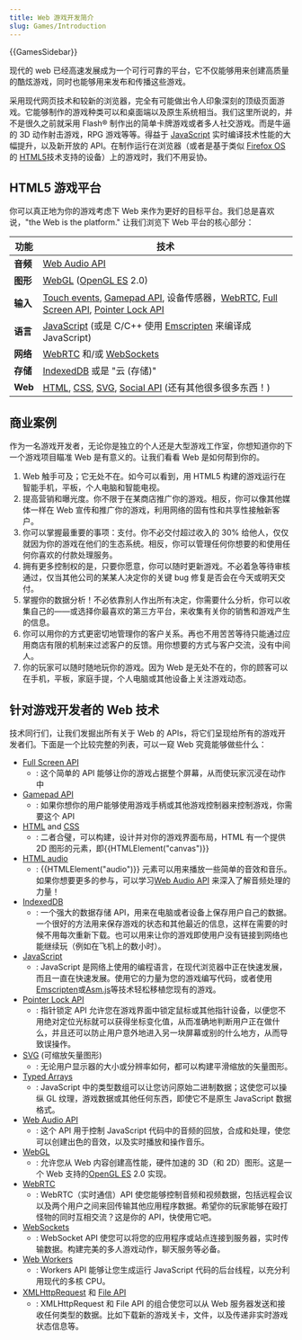 ```yaml
---
title: Web 游戏开发简介
slug: Games/Introduction
---
```


{{GamesSidebar}}

现代的 web 已经高速发展成为一个可行可靠的平台，它不仅能够用来创建高质量的酷炫游戏，同时也能够用来发布和传播这些游戏。

采用现代网页技术和较新的浏览器，完全有可能做出令人印象深刻的顶级页面游戏。它能够制作的游戏种类可以和桌面端以及原生系统相当。我们这里所说的，并不是很久之前就采用 Flash® 制作出的简单卡牌游戏或者多人社交游戏。而是牛逼的 3D 动作射击游戏，RPG 游戏等等。得益于 [JavaScript](/zh-CN/docs/JavaScript) 实时编译技术性能的大幅提升，以及新开放的 API。在制作运行在浏览器（或者是基于类似 [Firefox OS](/zh-CN/docs/Mozilla/Firefox_OS) 的 [HTML5](/zh-CN/docs/HTML/HTML5)技术支持的设备）上的游戏时，我们不用妥协。

## HTML5 游戏平台

你可以真正地为你的游戏考虑下 Web 来作为更好的目标平台。我们总是喜欢说，"the Web is the platform." 让我们浏览下 Web 平台的核心部分：

| 功能     | 技术                                                                                                                                                                                                                                                                      |
| -------- | ------------------------------------------------------------------------------------------------------------------------------------------------------------------------------------------------------------------------------------------------------------------------- |
| **音频** | [Web Audio API](/zh-CN/docs/Web/API/Web_Audio_API)                                                                                                                                                                                                                        |
| **图形** | [WebGL](/zh-CN/docs/WebGL) ([OpenGL ES](http://www.khronos.org/opengles/) 2.0)                                                                                                                                                                                            |
| **输入** | [Touch events](/zh-CN/docs/DOM/Touch_events), [Gamepad API](/zh-CN/docs/Web/API/Gamepad_API/Using_the_Gamepad_API), 设备传感器，[WebRTC](/zh-CN/docs/WebRTC), [Full Screen API](/zh-CN/docs/Web/API/Fullscreen_API), [Pointer Lock API](/zh-CN/docs/API/Pointer_Lock_API) |
| **语言** | [JavaScript](/zh-CN/docs/JavaScript) (或是 C/C++ 使用 [Emscripten](https://github.com/kripken/emscripten/wiki) 来编译成 JavaScript)                                                                                                                                       |
| **网络** | [WebRTC](/zh-CN/docs/WebRTC) 和/或 [WebSockets](/zh-CN/docs/Web/API/WebSockets_API)                                                                                                                                                                                       |
| **存储** | [IndexedDB](/zh-CN/docs/IndexedDB) 或是 "云 (存储)"                                                                                                                                                                                                                       |
| **Web**  | [HTML](/zh-CN/docs/HTML), [CSS](/zh-CN/docs/CSS), [SVG](/zh-CN/docs/SVG), [Social API](/zh-CN/docs/Mozilla/Projects/Social_API) (还有其他很多很多东西！)                                                                                                                  |

## 商业案例

作为一名游戏开发者，无论你是独立的个人还是大型游戏工作室，你想知道你的下一个游戏项目瞄准 Web 是有意义的。让我们看看 Web 是如何帮到你的。

1. Web 触手可及；它无处不在。如今可以看到，用 HTML5 构建的游戏运行在智能手机，平板，个人电脑和智能电视。
2. 提高营销和曝光度。你不限于在某商店推广你的游戏。相反，你可以像其他媒体一样在 Web 宣传和推广你的游戏，利用网络的固有性和共享性接触新客户。
3. 你可以掌握最重要的事项：支付。你不必交付超过收入的 30% 给他人，仅仅就因为你的游戏在他们的生态系统。相反，你可以管理任何你想要的和使用任何你喜欢的付款处理服务。
4. 拥有更多控制权的是，只要你愿意，你可以随时更新游戏。不必着急等待审核通过，仅当其他公司的某某人决定你的关键 bug 修复是否会在今天或明天交付。
5. 掌握你的数据分析！不必依靠别人作出所有决定，你需要什么分析，你可以收集自己的——或选择你最喜欢的第三方平台，来收集有关你的销售和游戏产生的信息。
6. 你可以用你的方式更密切地管理你的客户关系。再也不用苦苦等待只能通过应用商店有限的机制来过滤客户的反馈。用你想要的方式与客户交流，没有中间人。
7. 你的玩家可以随时随地玩你的游戏。因为 Web 是无处不在的，你的顾客可以在手机，平板，家庭手提，个人电脑或其他设备上关注游戏动态。

## 针对游戏开发者的 Web 技术

技术同行们，让我们发掘出所有关于 Web 的 APIs，将它们呈现给所有的游戏开发者们。下面是一个比较完整的列表，可以一窥 Web 究竟能够做些什么：

- [Full Screen API](/zh-CN/docs/Web/API/Fullscreen_API)
  - : 这个简单的 API 能够让你的游戏占据整个屏幕，从而使玩家沉浸在动作中
- [Gamepad API](/zh-CN/docs/Web/API/Gamepad_API/Using_the_Gamepad_API)
  - : 如果你想你的用户能够使用游戏手柄或其他游戏控制器来控制游戏，你需要这个 API
- [HTML](/zh-CN/docs/HTML) and [CSS](/zh-CN/docs/CSS)
  - : 二者合璧，可以构建，设计并对你的游戏界面布局，HTML 有一个提供 2D 图形的元素，即{{HTMLElement("canvas")}}
- [HTML audio](/zh-CN/docs/HTML/Element/audio)
  - : {{HTMLElement("audio")}} 元素可以用来播放一些简单的音效和音乐。如果你想要更多的参与，可以学习[Web Audio API](/zh-CN/docs/Web/API/Web_Audio_API) 来深入了解音频处理的力量！
- [IndexedDB](/zh-CN/docs/IndexedDB)
  - : 一个强大的数据存储 API，用来在电脑或者设备上保存用户自己的数据。一个很好的方法用来保存游戏的状态和其他最近的信息，这样在需要的时候不用每次重新下载。也可以用来让你的游戏即使用户没有链接到网络也能继续玩（例如在飞机上的数小时）。
- [JavaScript](/zh-CN/docs/JavaScript)
  - : JavaScript 是网络上使用的编程语言，在现代浏览器中正在快速发展，而且一直在快速发展。使用它的力量为您的游戏编写代码，或者使用[Emscripten](https://github.com/kripken/emscripten/wiki)或[Asm.js](http://asmjs.org/spec/latest/)等技术轻松移植您现有的游戏。
- [Pointer Lock API](/zh-CN/docs/API/Pointer_Lock_API)
  - : 指针锁定 API 允许您在游戏界面中锁定鼠标或其他指针设备，以便您不用绝对定位光标就可以获得坐标变化值，从而准确地判断用户正在做什么，并且还可以防止用户意外地进入另一块屏幕或别的什么地方，从而导致误操作。
- [SVG](/zh-CN/docs/SVG) (可缩放矢量图形)
  - : 无论用户显示器的大小或分辨率如何，都可以构建平滑缩放的矢量图形。
- [Typed Arrays](/zh-CN/docs/JavaScript/Typed_arrays)
  - : JavaScript 中的类型数组可以让您访问原始二进制数据；这使您可以操纵 GL 纹理，游戏数据或其他任何东西，即使它不是原生 JavaScript 数据格式。
- [Web Audio API](/zh-CN/docs/Web/API/Web_Audio_API)
  - : 这个 API 用于控制 JavaScript 代码中的音频的回放，合成和处理，使您可以创建出色的音效，以及实时播放和操作音乐。
- [WebGL](/zh-CN/docs/WebGL)
  - : 允许您从 Web 内容创建高性能，硬件加速的 3D（和 2D）图形。这是一个 Web 支持的[OpenGL ES](https://www.khronos.org/opengles/) 2.0 实现。
- [WebRTC](/zh-CN/docs/WebRTC)
  - : WebRTC（实时通信）API 使您能够控制音频和视频数据，包括远程会议以及两个用户之间来回传输其他应用程序数据。希望你的玩家能够在殴打怪物的同时互相交流？这是你的 API，快使用它吧。
- [WebSockets](/zh-CN/docs/Web/API/WebSockets_API)
  - : WebSocket API 使您可以将您的应用程序或站点连接到服务器，实时传输数据。构建完美的多人游戏动作，聊天服务等必备。
- [Web Workers](/zh-CN/docs/DOM/Using_web_workers)
  - : Workers API 能够让您生成运行 JavaScript 代码的后台线程，以充分利用现代的多核 CPU。
- [XMLHttpRequest](/zh-CN/docs/DOM/XMLHttpRequest) 和 [File API](/zh-CN/docs/Web/API/File_and_Directory_Entries_API)
  - : XMLHttpRequest 和 File API 的组合使您可以从 Web 服务器发送和接收任何类型的数据。比如下载新的游戏关卡，文件，以及传递非实时游戏状态信息等。
